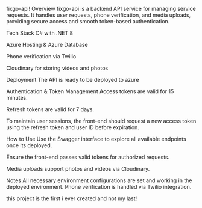 fixgo-api!
Overview
fixgo-api is a backend API service for managing service requests. It handles user requests, phone verification, and media uploads, providing secure access and smooth token-based authentication.

Tech Stack
C# with .NET 8

Azure Hosting & Azure Database

Phone verification via Twilio

Cloudinary for storing videos and photos

Deployment
The API is ready to be deployed to azure

Authentication & Token Management
Access tokens are valid for 15 minutes.

Refresh tokens are valid for 7 days.

To maintain user sessions, the front-end should request a new access token using the refresh token and user ID before expiration.

How to Use
Use the Swagger interface to explore all available endpoints once its deployed.

Ensure the front-end passes valid tokens for authorized requests.

Media uploads support photos and videos via Cloudinary.

Notes
All necessary environment configurations are set and working in the deployed environment.
Phone verification is handled via Twilio integration.

this project is the first i ever created and not my last!
